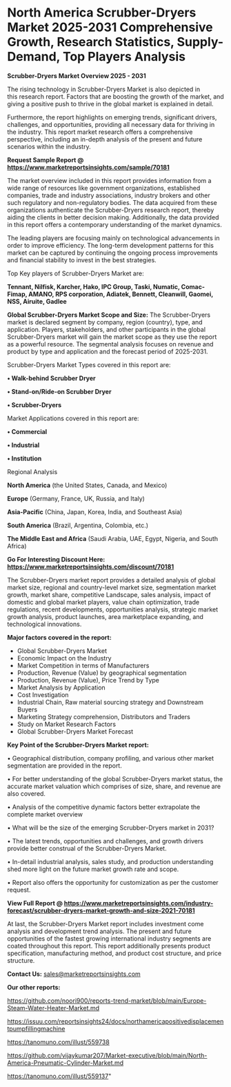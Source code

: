 # North America Scrubber-Dryers Market 2025-2031 Comprehensive Growth, Research Statistics, Supply-Demand,  Top Players Analysis

<Strong> Scrubber-Dryers Market Overview 2025 - 2031</strong>

The rising technology in Scrubber-Dryers Market is also depicted in this research report. Factors that are boosting the growth of the market, and giving a positive push to thrive in the global market is explained in detail.

Furthermore, the report highlights on emerging trends, significant drivers, challenges, and opportunities, providing all necessary data for thriving in the industry. This report market research offers a comprehensive perspective, including an in-depth analysis of the present and future scenarios within the industry.

<strong>Request Sample Report @ <a href=https://www.marketreportsinsights.com/sample/70181>https://www.marketreportsinsights.com/sample/70181</a></strong>

The market overview included in this report provides information from a wide range of resources like government organizations, established companies, trade and industry associations, industry brokers and other such regulatory and non-regulatory bodies. The data acquired from these organizations authenticate the Scrubber-Dryers research report, thereby aiding the clients in better decision making. Additionally, the data provided in this report offers a contemporary understanding of the market dynamics.

The leading players are focusing mainly on technological advancements in order to improve efficiency. The long-term development patterns for this market can be captured by continuing the ongoing process improvements and financial stability to invest in the best strategies.

Top Key players of Scrubber-Dryers Market are:

<strong>Tennant, Nilfisk, Karcher, Hako, IPC Group, Taski, Numatic, Comac-Fimap, AMANO, RPS corporation, Adiatek, Bennett, Cleanwill, Gaomei, NSS, Airuite, Gadlee</strong>

<strong><b>Global Scrubber-Dryers Market Scope and Size:</b></strong>
The Scrubber-Dryers market is declared segment by company, region (country), type, and application. Players, stakeholders, and other participants in the global Scrubber-Dryers market will gain the market scope as they use the report as a powerful resource. The segmental analysis focuses on revenue and product by type and application and the forecast period of 2025-2031.

Scrubber-Dryers Market Types covered in this report are:

<strong>• Walk-behind Scrubber Dryer

• Stand-on/Ride-on Scrubber Dryer

• Scrubber-Dryers</strong>

Market Applications covered in this report are:

<strong>• Commercial

• Industrial

• Institution</strong> 

Regional Analysis

<strong>North America</strong> (the United States, Canada, and Mexico)

<strong>Europe</strong> (Germany, France, UK, Russia, and Italy)

<strong>Asia-Pacific</strong> (China, Japan, Korea, India, and Southeast Asia)

<strong>South America</strong> (Brazil, Argentina, Colombia, etc.)

<strong>The Middle East and Africa</strong> (Saudi Arabia, UAE, Egypt, Nigeria, and South Africa)

<strong>Go For Interesting Discount Here: <a href=https://www.marketreportsinsights.com/discount/70181>https://www.marketreportsinsights.com/discount/70181</a></strong>

The Scrubber-Dryers market report provides a detailed analysis of global market size, regional and country-level market size, segmentation market growth, market share, competitive Landscape, sales analysis, impact of domestic and global market players, value chain optimization, trade regulations, recent developments, opportunities analysis, strategic market growth analysis, product launches, area marketplace expanding, and technological innovations.

<strong><b>Major factors covered in the report:</b></strong>
<ul>
  <li>Global Scrubber-Dryers Market </li>
  <li>Economic Impact on the Industry</li>
  <li>Market Competition in terms of Manufacturers</li>
  <li>Production, Revenue (Value) by geographical segmentation</li>
  <li>Production, Revenue (Value), Price Trend by Type</li>
  <li>Market Analysis by Application</li>
  <li>Cost Investigation</li>
  <li>Industrial Chain, Raw material sourcing strategy and Downstream Buyers</li>
  <li>Marketing Strategy comprehension, Distributors and Traders</li>
  <li>Study on Market Research Factors</li>
  <li>Global Scrubber-Dryers Market Forecast</li>
</ul>

<strong><b>Key Point of the Scrubber-Dryers Market report:</b></strong>

• Geographical distribution, company profiling, and various other market segmentation are provided in the report.

• For better understanding of the global Scrubber-Dryers market status, the accurate market valuation which comprises of size, share, and revenue are also covered.

• Analysis of the competitive dynamic factors better extrapolate the complete market overview

• What will be the size of the emerging Scrubber-Dryers market in 2031?

• The latest trends, opportunities and challenges, and growth drivers provide better construal of the Scrubber-Dryers Market.

• In-detail industrial analysis, sales study, and production understanding shed more light on the future market growth rate and scope.

• Report also offers the opportunity for customization as per the customer request.

<strong><b>View Full Report @ <a href=https://www.marketreportsinsights.com/industry-forecast/scrubber-dryers-market-growth-and-size-2021-70181>https://www.marketreportsinsights.com/industry-forecast/scrubber-dryers-market-growth-and-size-2021-70181</a></b></strong>


At last, the Scrubber-Dryers Market report includes investment come analysis and development trend analysis. The present and future opportunities of the fastest growing international industry segments are coated throughout this report. This report additionally presents product specification, manufacturing method, and product cost structure, and price structure.

<strong>Contact Us:</strong>
sales@marketreportsinsights.com

<strong>Our other reports:</strong>

<a href=https://github.com/noori900/reports-trend-market/blob/main/Europe-Steam-Water-Heater-Market.md>https://github.com/noori900/reports-trend-market/blob/main/Europe-Steam-Water-Heater-Market.md</a>

<a href=https://issuu.com/reportsinsights24/docs/northamericapositivedisplacementpumpfillingmachine>https://issuu.com/reportsinsights24/docs/northamericapositivedisplacementpumpfillingmachine</a>

<a href=https://tanomuno.com/illust/559738>https://tanomuno.com/illust/559738</a>

<a href=https://github.com/vijaykumar207/Market-executive/blob/main/North-America-Pneumatic-Cylinder-Market.md>https://github.com/vijaykumar207/Market-executive/blob/main/North-America-Pneumatic-Cylinder-Market.md</a>

<a href=https://tanomuno.com/illust/559137>https://tanomuno.com/illust/559137</a>"
